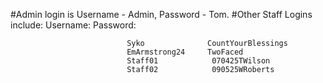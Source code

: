 #Admin login is Username - Admin, Password - Tom. 
#Other Staff Logins include:   Username:          Password:

                              Syko              CountYourBlessings
                              EmArmstrong24     TwoFaced
                              Staff01            070425TWilson
                              Staff02            090525WRoberts

